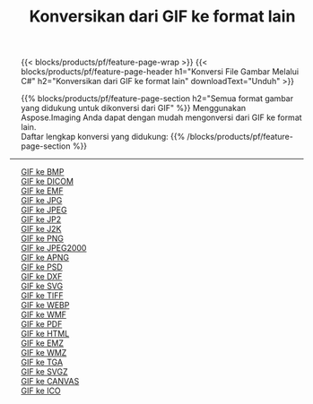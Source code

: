 ﻿---
title: Konversikan dari GIF ke format lain 
weight: 3920
url: /id/net/conversion/from/gif 
lang: id
langdirlevel: 2
locales: zh-hans,ja,it,ru,de,es,fr,nl,id,lt,pl,pt,vi,tr,ko,zh-hant,ar,hi,th,sv,cs,uk,he
description: Menggunakan Aspose.Imaging Anda dapat dengan mudah mengonversi dari GIF ke format lain
---

{{< blocks/products/pf/feature-page-wrap >}}
{{< blocks/products/pf/feature-page-header h1="Konversi File Gambar Melalui C#" h2="Konversikan dari GIF ke format lain" downloadText="Unduh" >}}


{{% blocks/products/pf/feature-page-section  h2="Semua format gambar yang didukung untuk dikonversi dari GIF" %}}
Menggunakan Aspose.Imaging Anda dapat dengan mudah mengonversi dari GIF ke format lain.
<br/>
Daftar lengkap konversi yang didukung:
{{% /blocks/products/pf/feature-page-section %}}
<div class="container-fluid productfamilypage bg-gray">
    <div class="convertypes bg-gray agp-content section">
        <div class="container">
		<hr style="margin-left:-20px;"/>
		<div class="row other-converters">
		    <div class='col-md-2 other-converter remove-lp remove-rp'><a href="/imaging/id/net/conversion/gif-to-bmp" >GIF ke BMP</a></div><div class='col-md-2 other-converter remove-lp remove-rp'><a href="/imaging/id/net/conversion/gif-to-dicom" >GIF ke DICOM</a></div><div class='col-md-2 other-converter remove-lp remove-rp'><a href="/imaging/id/net/conversion/gif-to-emf" >GIF ke EMF</a></div><div class='col-md-2 other-converter remove-lp remove-rp'><a href="/imaging/id/net/conversion/gif-to-jpg" >GIF ke JPG</a></div><div class='col-md-2 other-converter remove-lp remove-rp'><a href="/imaging/id/net/conversion/gif-to-jpeg" >GIF ke JPEG</a></div><div class='col-md-2 other-converter remove-lp remove-rp'><a href="/imaging/id/net/conversion/gif-to-jp2" >GIF ke JP2</a></div><div class='col-md-2 other-converter remove-lp remove-rp'><a href="/imaging/id/net/conversion/gif-to-j2k" >GIF ke J2K</a></div><div class='col-md-2 other-converter remove-lp remove-rp'><a href="/imaging/id/net/conversion/gif-to-png" >GIF ke PNG</a></div><div class='col-md-2 other-converter remove-lp remove-rp'><a href="/imaging/id/net/conversion/gif-to-jpeg2000" >GIF ke JPEG2000</a></div><div class='col-md-2 other-converter remove-lp remove-rp'><a href="/imaging/id/net/conversion/gif-to-apng" >GIF ke APNG</a></div><div class='col-md-2 other-converter remove-lp remove-rp'><a href="/imaging/id/net/conversion/gif-to-psd" >GIF ke PSD</a></div><div class='col-md-2 other-converter remove-lp remove-rp'><a href="/imaging/id/net/conversion/gif-to-dxf" >GIF ke DXF</a></div><div class='col-md-2 other-converter remove-lp remove-rp'><a href="/imaging/id/net/conversion/gif-to-svg" >GIF ke SVG</a></div><div class='col-md-2 other-converter remove-lp remove-rp'><a href="/imaging/id/net/conversion/gif-to-tiff" >GIF ke TIFF</a></div><div class='col-md-2 other-converter remove-lp remove-rp'><a href="/imaging/id/net/conversion/gif-to-webp" >GIF ke WEBP</a></div><div class='col-md-2 other-converter remove-lp remove-rp'><a href="/imaging/id/net/conversion/gif-to-wmf" >GIF ke WMF</a></div><div class='col-md-2 other-converter remove-lp remove-rp'><a href="/imaging/id/net/conversion/gif-to-pdf" >GIF ke PDF</a></div><div class='col-md-2 other-converter remove-lp remove-rp'><a href="/imaging/id/net/conversion/gif-to-html" >GIF ke HTML</a></div><div class='col-md-2 other-converter remove-lp remove-rp'><a href="/imaging/id/net/conversion/gif-to-emz" >GIF ke EMZ</a></div><div class='col-md-2 other-converter remove-lp remove-rp'><a href="/imaging/id/net/conversion/gif-to-wmz" >GIF ke WMZ</a></div><div class='col-md-2 other-converter remove-lp remove-rp'><a href="/imaging/id/net/conversion/gif-to-tga" >GIF ke TGA</a></div><div class='col-md-2 other-converter remove-lp remove-rp'><a href="/imaging/id/net/conversion/gif-to-svgz" >GIF ke SVGZ</a></div><div class='col-md-2 other-converter remove-lp remove-rp'><a href="/imaging/id/net/conversion/gif-to-canvas" >GIF ke CANVAS</a></div><div class='col-md-2 other-converter remove-lp remove-rp'><a href="/imaging/id/net/conversion/gif-to-ico" >GIF ke ICO</a></div>
                </div>
        </div>
    </div>
</div>
<br/>

